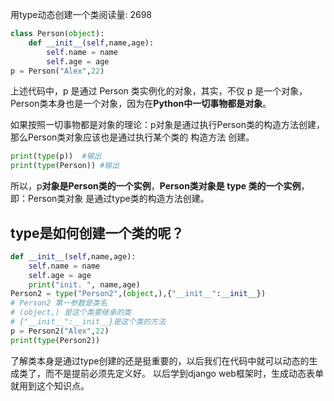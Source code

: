 用type动态创建一个类阅读量: 2698

```python
class Person(object):
    def __init__(self,name,age):
        self.name = name
        self.age = age 
p = Person("Alex",22)
```

上述代码中，p 是通过 Person 类实例化的对象，其实，不仅 p 是一个对象，Person类本身也是一个对象，因为在**Python中一切事物都是对象**。

如果按照一切事物都是对象的理论：p对象是通过执行Person类的构造方法创建，那么Person类对象应该也是通过执行某个类的 构造方法 创建。

```python
print(type(p))  #输出 
print(type(Person)) #输出 
```

所以，p**对象是Person类的一个实例**，**Person类对象是 type 类的一个实例**，即：Person类对象 是通过type类的构造方法创建。

## type是如何创建一个类的呢？

```python
def __init__(self,name,age):
    self.name = name
    self.age = age
    print("init. ", name,age)
Person2 = type("Person2",(object,),{"__init__":__init__})
# Person2 第一参数是类名
# (object,) 是这个类要继承的类
# {"__init__":__init__}是这个类的方法
p = Person2("Alex",22)
print(type(Person2))
```



了解类本身是通过type创建的还是挺重要的，以后我们在代码中就可以动态的生成类了，而不是提前必须先定义好。 以后学到django web框架时，生成动态表单就用到这个知识点。